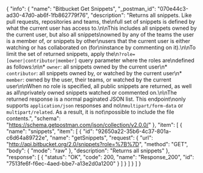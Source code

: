 {
  "info": {
    "name": "Bitbucket Get Snippets",
    "_postman_id": "070e44c3-ad30-47d0-ab6f-1fb862779f76",
    "description": "Returns all snippets. Like pull requests, repositories and teams, the\nfull set of snippets is defined by what the current user has access to.\n\nThis includes all snippets owned by the current user, but also all snippets\nowned by any of the teams the user is a member of, or snippets by other\nusers that the current user is either watching or has collaborated on (for\ninstance by commenting on it).\n\nTo limit the set of returned snippets, apply the\n`?role=[owner|contributor|member]` query parameter where the roles are\ndefined as follows:\n\n* `owner`: all snippets owned by the current user\n* `contributor`: all snippets owned by, or watched by the current user\n* `member`: owned by the user, their teams, or watched by the current user\n\nWhen no role is specified, all public snippets are returned, as well as all\nprivately owned snippets watched or commented on.\n\nThe returned response is a normal paginated JSON list. This endpoint\nonly supports `application/json` responses and no\n`multipart/form-data` or `multipart/related`. As a result, it is not\npossible to include the file contents.",
    "schema": "https://schema.getpostman.com/json/collection/v2.0.0/"
  },
  "item": [
    {
      "name": "snippets",
      "item": [
        {
          "id": "92650a22-35b6-4c37-801a-c6d64a89722e",
          "name": "getSnippets",
          "request": {
            "url": "http://api.bitbucket.org/2.0/snippets?role=%7B%7D",
            "method": "GET",
            "body": {
              "mode": "raw"
            },
            "description": "Returns all snippets"
          },
          "response": [
            {
              "status": "OK",
              "code": 200,
              "name": "Response_200",
              "id": "7513fe6f-f6ec-4aed-bbe7-a13e2d0a1200"
            }
          ]
        }
      ]
    }
  ]
}